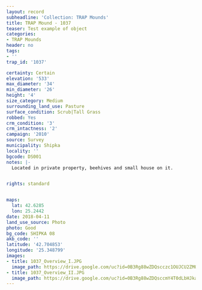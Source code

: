 ```yaml
---
layout: record
subheadline: 'Collection: TRAP Mounds'
title: TRAP Mound - 1037
teaser: Test example of object
categories:
- TRAP Mounds
header: no
tags:
- ''
trap_id: '1037'

certainty: Certain
elevation: '533'
max_diameter: '34'
min_diameter: '26'
height: '4'
size_category: Medium
surrounding_land_use: Pasture
surface_condition: Scrub|Tall Grass
robbed: Yes
crm_condition: '3'
crm_intactness: '2'
campaign: '2010'
source: Survey
municipality: Shipka
locality: ''
bgcode: DS001
notes: |-
  Located in private property, beehives and small house on it.


rights: standard


maps:
  lat: 42.6285
  lon: 25.2442
date: 2018-04-11
land_use_source: Photo
photo: Good
bg_code: SHIPKА 08
akb_code: ''
latitude: '42.704853'
longitude: '25.348799'
images:
- title: 1037_Overview_I.JPG
  image_path: https://drive.google.com/uc?id=0B3Rg88wZDQscczc1OUJCU2ZMQ1U
- title: 1037_Overview_II.JPG
  image_path: https://drive.google.com/uc?id=0B3Rg88wZDQsccmY4T0dLbHJkaUE
---
```

